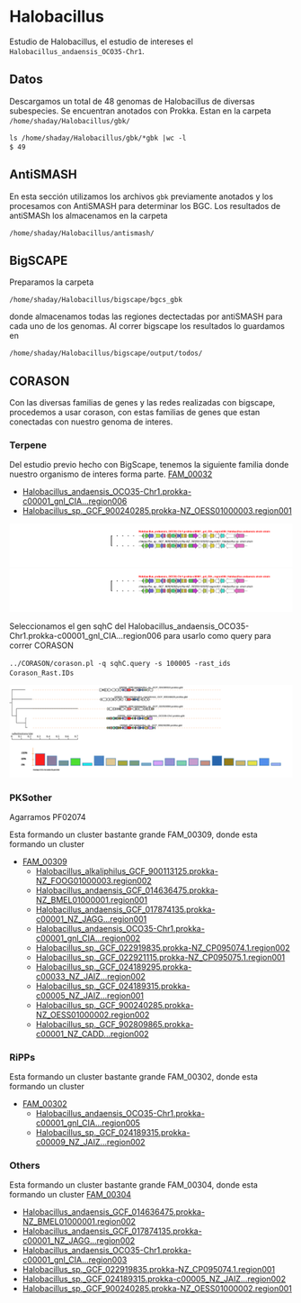 # Halobacillus


Estudio de Halobacillus, el estudio de intereses el `Halobacillus_andaensis_OCO35-Chr1`.
## Datos
Descargamos un total de 48 genomas de Halobacillus de diversas subespecies. Se encuentran anotados con Prokka. Estan en la carpeta `/home/shaday/Halobacillus/gbk/`

~~~
ls /home/shaday/Halobacillus/gbk/*gbk |wc -l
$ 49
~~~
## AntiSMASH
En esta sección utilizamos los archivos `gbk` previamente anotados y los procesamos con AntiSMASH para determinar los BGC.
Los resultados de antiSMASh los almacenamos en la carpeta 
~~~
/home/shaday/Halobacillus/antismash/
~~~
## BigSCAPE

Preparamos la carpeta
~~~
/home/shaday/Halobacillus/bigscape/bgcs_gbk
~~~
donde almacenamos todas las regiones dectectadas por antiSMASH para cada uno de los genomas.
Al correr bigscape los resultados lo guardamos en 
~~~
/home/shaday/Halobacillus/bigscape/output/todos/
~~~
## CORASON
Con las diversas familias de genes y las redes realizadas con bigscape, procedemos a usar corason, con estas familias de genes que estan conectadas con nuestro genoma de interes.

### Terpene
Del estudio previo hecho con BigScape, tenemos la siguiente familia donde nuestro organismo de interes forma parte.
[FAM_00032](##)

-   [](##)[Halobacillus_andaensis_OCO35-Chr1.prokka-c00001_gnl_CIA...region006](##)
-   [](##)[Halobacillus_sp._GCF_900240285.prokka-NZ_OESS01000003.region001](##)

![FAM_00032](svg/FAM_00032.svg)
<img src="svg/FAM_00032.svg" width="1000"/>


Seleccionamos el gen sqhC del  Halobacillus_andaensis_OCO35-Chr1.prokka-c00001_gnl_CIA...region006 para usarlo como query para correr CORASON

`../CORASON/corason.pl -q sqhC.query -s 100005 -rast_ids Corason_Rast.IDs`


![CorasonTerpene](svg/terpene.sqhC.svg)


### PKSother
Agarramos PF02074 

Esta formando un cluster bastante grande  FAM_00309, donde esta formando un cluster 

-   [](##)[FAM_00309](##)
    -   [](##)[Halobacillus_alkaliphilus_GCF_900113125.prokka-NZ_FOOG01000003.region002](##)
    -   [](##)[Halobacillus_andaensis_GCF_014636475.prokka-NZ_BMEL01000001.region001](##)
    -   [](##)[Halobacillus_andaensis_GCF_017874135.prokka-c00001_NZ_JAGG...region001](##)
    -   [](##)[Halobacillus_andaensis_OCO35-Chr1.prokka-c00001_gnl_CIA...region002](##)
    -   [](##)[Halobacillus_sp._GCF_022919835.prokka-NZ_CP095074.1.region002](##)
    -   [](##)[Halobacillus_sp._GCF_022921115.prokka-NZ_CP095075.1.region001](##)
    -   [](##)[Halobacillus_sp._GCF_024189295.prokka-c00033_NZ_JAIZ...region002](##)
    -   [](##)[Halobacillus_sp._GCF_024189315.prokka-c00005_NZ_JAIZ...region001](##)
    -   [](##)[Halobacillus_sp._GCF_900240285.prokka-NZ_OESS01000002.region002](##)
    -   [](##)[Halobacillus_sp._GCF_902809865.prokka-c00001_NZ_CADD...region002](##)
### RiPPs
Esta formando un cluster bastante grande  FAM_00302, donde esta formando un cluster 

-   [](##)[FAM_00302](##)
    -   [](##)[Halobacillus_andaensis_OCO35-Chr1.prokka-c00001_gnl_CIA...region005](##)
    -   [](##)[Halobacillus_sp._GCF_024189315.prokka-c00009_NZ_JAIZ...region002](##)

### Others
Esta formando un cluster bastante grande  FAM_00304, donde esta formando un cluster 
[FAM_00304](##)

-   [](##)[Halobacillus_andaensis_GCF_014636475.prokka-NZ_BMEL01000001.region002](##)
-   [](##)[Halobacillus_andaensis_GCF_017874135.prokka-c00001_NZ_JAGG...region002](##)
-   [](##)[Halobacillus_andaensis_OCO35-Chr1.prokka-c00001_gnl_CIA...region003](##)
-   [](##)[Halobacillus_sp._GCF_022919835.prokka-NZ_CP095074.1.region001](##)
-   [](##)[Halobacillus_sp._GCF_024189315.prokka-c00005_NZ_JAIZ...region002](##)
-   [](##)[Halobacillus_sp._GCF_900240285.prokka-NZ_OESS01000002.region001](##)